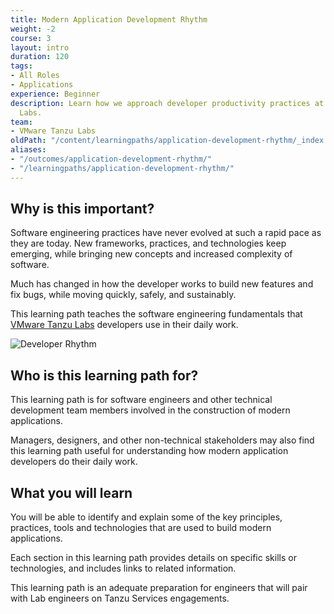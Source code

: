 ```yaml
---
title: Modern Application Development Rhythm
weight: -2
course: 3
layout: intro
duration: 120
tags:
- All Roles
- Applications
experience: Beginner
description: Learn how we approach developer productivity practices at VMware Tanzu
  Labs.
team:
- VMware Tanzu Labs
oldPath: "/content/learningpaths/application-development-rhythm/_index.md"
aliases:
- "/outcomes/application-development-rhythm/"
- "/learningpaths/application-development-rhythm/"
---
```


## Why is this important?

Software engineering practices have never evolved at such a rapid pace
as they are today.
New frameworks, practices, and technologies keep emerging,
while bringing new concepts and increased complexity of software.

Much has changed in how the developer works to build new features and
fix bugs,
while moving quickly,
safely,
and sustainably.

This learning path teaches the software engineering fundamentals that
[VMware Tanzu Labs](https://tanzu.vmware.com/labs) developers use in
their daily work.

![Developer Rhythm](/images/outcomes/application-development-rhythm/developer-rhythm.jpg)

## Who is this learning path for?

This learning path is for software engineers and other technical
development team members involved in the construction of modern
applications.

Managers, designers, and other non-technical stakeholders may also find
this learning path useful for understanding how modern application
developers do their daily work.

## What you will learn

You will be able to identify and explain some of the key principles, practices, tools and technologies that are used to build modern applications.

Each section in this learning path provides details on specific skills or technologies, and includes links to related information.

This learning path is an adequate preparation for engineers that will pair with Lab engineers on Tanzu Services engagements.
